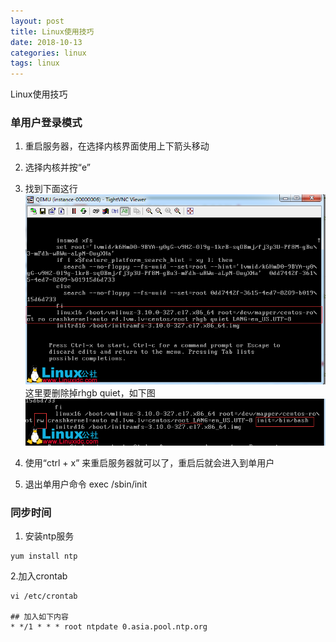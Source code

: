 ```yaml
---
layout: post
title: Linux使用技巧
date: 2018-10-13
categories: linux
tags: linux
---
```

Linux使用技巧


### 单用户登录模式

1. 重启服务器，在选择内核界面使用上下箭头移动

2. 选择内核并按“e”

3. 找到下面这行
![](/images/posts/linux/skill_01_01.png)
这里要删除掉rhgb quiet，如下图
![](/images/posts/linux/skill_01_02.png)

5. 使用“ctrl + x” 来重启服务器就可以了，重启后就会进入到单用户

6. 退出单用户命令  exec /sbin/init




### 同步时间

1. 安装ntp服务
```
yum install ntp
```

2.加入crontab

```
vi /etc/crontab

## 加入如下内容
* */1 * * * root ntpdate 0.asia.pool.ntp.org
```




